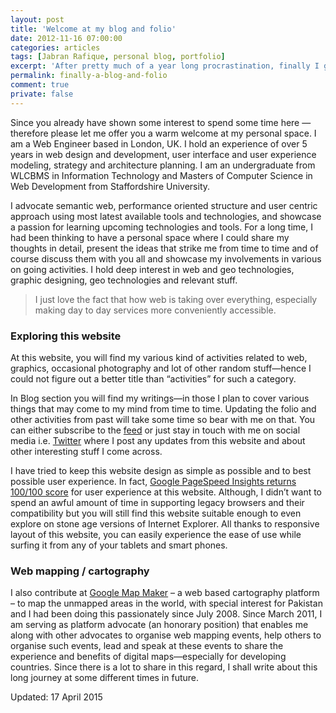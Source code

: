 ```yaml
---
layout: post
title: 'Welcome at my blog and folio'
date: 2012-11-16 07:00:00
categories: articles
tags: [Jabran Rafique, personal blog, portfolio]
excerpt: 'After pretty much of a year long procrastination, finally I got the chance to setup my blog and folio! Since you already have shown some interest to spend some time here — therefore please let me offer you a warm welcome at my personal space.'
permalink: finally-a-blog-and-folio
comment: true
private: false
---
```


Since you already have shown some interest to spend some time here — therefore please let me offer you a warm welcome at my personal space. I am a Web Engineer based in London, UK. I hold an experience of over 5 years in web design and development, user interface and user experience modeling, strategy and architecture planning. I am an undergraduate from WLCBMS in Information Technology and Masters of Computer Science in Web Development from Staffordshire University.

I advocate semantic web, performance oriented structure and user centric approach using most latest available tools and technologies, and showcase a passion for learning upcoming technologies and tools. For a long time, I had been thinking to have a personal space where I could share my thoughts in detail, present the ideas that strike me from time to time and of course discuss them with you all and showcase my involvements in various on going activities. I hold deep interest in web and geo technologies, graphic designing, geo technologies and relevant stuff.

> I just love the fact that how web is taking over everything, especially making day to day services more conveniently accessible.

### Exploring this website
At this website, you will find my various kind of activities related to web, graphics, occasional photography and lot of other random stuff&mdash;hence I could not figure out a better title than “activities” for such a category.

In Blog section you will find my writings&mdash;in those I plan to cover various things that may come to my mind from time to time. Updating the folio and other activities from past will take some time so bear with me on that. You can either subscribe to the [feed](http://jabran.me/feed.xml) or just stay in touch with me on social media i.e. [Twitter](https://twitter.com/@jabranr) where I post any updates from this website and about other interesting stuff I come across.

I have tried to keep this website design as simple as possible and to best possible user experience. In fact, [Google PageSpeed Insights returns 100/100 score](https://developers.google.com/speed/pagespeed/insights/?url=http%3A%2F%2Fjabran.me) for user experience at this website. Although, I didn’t want to spend an awful amount of time in supporting legacy browsers and their compatibility but you will still find this website suitable enough to even explore on stone age versions of Internet Explorer. All thanks to responsive layout of this website, you can easily experience the ease of use while surfing it from any of your tablets and smart phones.

### Web mapping / cartography
I also contribute at [Google Map Maker](http://mapmaker.google.com/) &ndash; a web based cartography platform &ndash; to map the unmapped areas in the world, with special interest for Pakistan and I had been doing this passionately since July 2008. Since March 2011, I am serving as platform advocate (an honorary position) that enables me along with other advocates to organise web mapping events, help others to organise such events, lead and speak at these events to share the experience and benefits of digital maps—especially for developing countries. Since there is a lot to share in this regard, I shall write about this long journey at some different times in future.

Updated: 17 April 2015
